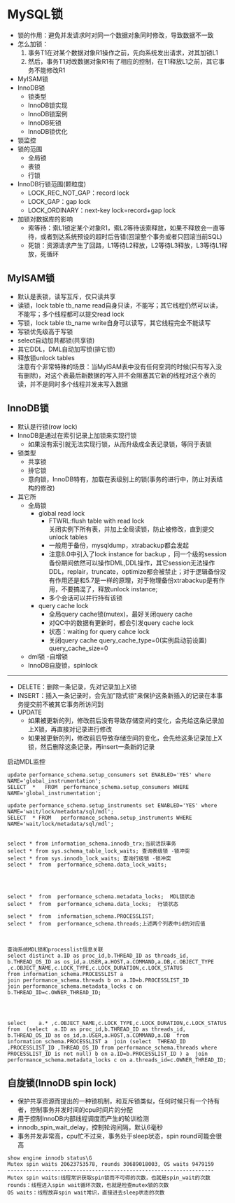 # MySQL锁

- 锁的作用：避免并发请求时对同一个数据对象同时修改，导致数据不一致
- 怎么加锁：
	1. 事务T1在对某个数据对象R1操作之前，先向系统发出请求，对其加锁L1
	2. 然后，事务T1对改数据对象R1有了相应的控制，在T1释放L1之前，其它事务不能修改R1
- MyISAM锁
- InnoDB锁
	- 锁类型
	- InnoDB锁实现
	- InnoDB锁案例
	- InnoDB死锁
	- InnoDB锁优化
- 锁监控    
- 锁的范围
	- 全局锁
	- 表锁
	- 行锁
- InnoDB行锁范围(颗粒度)
	- LOCK\_REC\_NOT\_GAP：record lock
	- LOCK\_GAP：gap lock
	- LOCK\_ORDINARY：next-key lock=record+gap lock
- 加锁对数据库的影响
	- 索等待：索L1锁定某个对象R1，索L2等待该索释放，如果不释放会一直等待，或者到达系统预设的超时后告错(回滚整个事务或者只回滚当前SQL)
	- 死锁：资源请求产生了回路，L1等待L2释放，L2等待L3释放，L3等待L1释放，死循环



## MyISAM锁

- 默认是表锁，读写互斥，仅只读共享
- 读锁，lock table tb_name read自身只读，不能写；其它线程仍然可以读，不能写；多个线程都可以提交read lock  
- 写锁，lock table tb_name write自身可以读写，其它线程完全不能读写
- 写锁优先级高于写锁
- select自动加共都锁(共享锁)
- 其它DDL，DML自动加写锁(排它锁)
- 释放锁unlock tables  
注意有个非常特殊的场景：当MyISAM表中没有任何空洞的时候(只有写入没有删除)，对这个表最后新数据的写入并不会阻塞其它新的线程对这个表的读，并不是同时多个线程并发来写入数据


## InnoDB锁

- 默认是行锁(row lock)
- InnoDB是通过在索引记录上加锁来实现行锁
	- 如果没有索引就无法实现行锁，从而升级成全表记录锁，等同于表锁
- 锁类型  
	- 共享锁
	- 排它锁
	- 意向锁，InnoDB特有，加载在表级别上的锁(事务的进行中，防止对表结构的修改)
- 其它所
	- 全局锁
		- global read lock
			- FTWRL:flush table with read lock   
				关闭实例下所有表，并加上全局读锁，防止被修改，直到提交unlock tables
			- 一般用于备份，mysqldump，xtrabackup都会发起
			- 注意8.0中引入了lock instance for backup ，同一个级的session备份期间依然可以操作DML,DDL操作，其它session无法操作DDL，replair，truncate，optimize都会被禁止；对于逻辑备份没有作用还是和5.7是一样的原理，对于物理备份xtrabackup是有作用，不要搞混了，释放unlock instance;
			- 多个会话可以并行持有该锁
		- query cache lock
			- 全局query cache锁(mutex)，最好关闭query cache
			- 对QC中的数据有更新时，都会引发query cache lock
			- 状态：waiting for query cahce lock
			- 关闭query cache
				query_cache_type=0(实例启动前设置)
				query_cache_size=0
	- dml锁
	-自增锁
	- InnoDB自旋锁，spinlock
	
--------------------
- DELETE：删除一条记录，先对记录加上X锁
- INSERT：插入一条记录时，会先加"隐式锁"来保护这条新插入的记录在本事务提交前不被其它事务所访问到
- UPDATE
	- 如果被更新的列，修改前后没有导致存储空间的变化，会先给这条记录加上X锁，再直接对记录进行修改
	- 如果被更新的列，修改前后导致存储空间的变化，会先给这条记录加上X锁，然后删除这条记录，再insert一条新的记录




启动MDL监控
```
update performance_schema.setup_consumers set ENABLED='YES' where NAME='global_instrumentation';
SELECT  *   FROM  performance_schema.setup_consumers WHERE NAME='global_instrumentation';

update performance_schema.setup_instruments set ENABLED='YES' where NAME='wait/lock/metadata/sql/mdl';
SELECT  * FROM   performance_schema.setup_instruments WHERE NAME='wait/lock/metadata/sql/mdl';


select * from information_schema.innodb_trx;当前活跃事务   
select * from sys.schema_table_lock_waits; 查询表级锁 -锁冲突
select * from sys.innodb_lock_waits; 查询行级锁 -锁冲突
select *  from  performance_schema.data_lock_waits;  


   

select *  from  performance_schema.metadata_locks;  MDL锁状态
select *  from  performance_schema.data_locks;  行锁状态
 
select *  from  information_schema.PROCESSLIST;  
select *  from  performance_schema.threads;上述两个列表中id的对应值



查询系统MDL锁和processlist信息关联
select distinct a.ID as proc_id,b.THREAD_ID as threads_id, b.THREAD_OS_ID as os_id,a.USER,a.HOST,a.COMMAND,a.DB,c.OBJECT_TYPE ,c.OBJECT_NAME,c.LOCK_TYPE,c.LOCK_DURATION,c.LOCK_STATUS 
from information_schema.PROCESSLIST a 
join performance_schema.threads b on a.ID=b.PROCESSLIST_ID 
join performance_schema.metadata_locks c on b.THREAD_ID=c.OWNER_THREAD_ID;




select    a.* ,c.OBJECT_NAME,c.LOCK_TYPE,c.LOCK_DURATION,c.LOCK_STATUS   from  (select  a.ID as proc_id,b.THREAD_ID as threads_id, b.THREAD_OS_ID as os_id,a.USER,a.HOST,a.COMMAND,a.DB  from information_schema.PROCESSLIST a  join (select  THREAD_ID ,PROCESSLIST_ID ,THREAD_OS_ID from performance_schema.threads where PROCESSLIST_ID is not null) b on a.ID=b.PROCESSLIST_ID ) a  join performance_schema.metadata_locks c on a.threads_id=c.OWNER_THREAD_ID;
```


## 自旋锁(InnoDB spin lock)

- 保护共享资源而提出的一种锁机制，和互斥锁类似，任何时候只有一个持有者，控制事务并发时间的cpu时间片的分配
- 用于控制InnoDB内部线程调度而产生的轮训检测
- innodb_spin_wait_delay，控制轮询间隔，默认6毫秒
- 事务并发非常高，cpu忙不过来，事务处于sleep状态，spin round可能会很高
```
show engine innodb status\G
Mutex spin waits 20623753578, rounds 30689018003, OS waits 9479159
------------------------------------------------------------------
Mutex spin waits:线程常识获取spin锁而不可得的次数，也就是spin_wait的次数
rounds：线程进入spin wait循环次数，也就是检查mutex锁的次数
OS waits：线程放弃spin wait常识，直接进去sleep状态的次数

```

